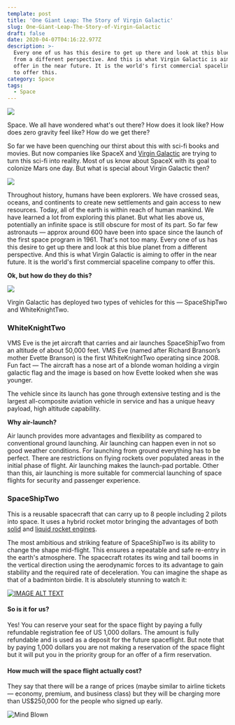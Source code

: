 ```yaml
---
template: post
title: 'One Giant Leap: The Story of Virgin Galactic'
slug: One-Giant-Leap-The-Story-of-Virgin-Galactic
draft: false
date: 2020-04-07T04:16:22.977Z
description: >-
  Every one of us has this desire to get up there and look at this blue planet
  from a different perspective. And this is what Virgin Galactic is aiming to
  offer in the near future. It is the world's first commercial spaceline company
  to offer this.
category: Space
tags:
  - Space
---
```

![](https://cdn-images-1.medium.com/max/1600/1*6WMceD2PpBPn39PjXIp5ew.jpeg)

Space. We all have wondered what's out there? How does it look like? How does zero gravity feel like? How do we get there?

So far we have been quenching our thirst about this with sci-fi books and movies. But now companies like SpaceX and [Virgin Galactic](https://www.virgingalactic.com/) are trying to turn this sci-fi into reality. Most of us know about SpaceX with its goal to colonize Mars one day. But what is special about Virgin Galactic then?

![](https://cdn-images-1.medium.com/max/1600/1*6KO1sZtjzNKAuDTp6FViXA.png)

Throughout history, humans have been explorers. We have crossed seas, oceans, and continents to create new settlements and gain access to new resources. Today, all of the earth is within reach of human mankind. We have learned a lot from exploring this planet. But what lies above us, potentially an infinite space is still obscure for most of its part. So far few astronauts — approx around 600 have been into space since the launch of the first space program in 1961. That's not too many. Every one of us has this desire to get up there and look at this blue planet from a different perspective. And this is what Virgin Galactic is aiming to offer in the near future. It is the world's first commercial spaceline company to offer this.

**Ok, but how do they do this?**

![](https://cdn-images-1.medium.com/max/1600/1*-v0aDrUHFazhnroItVGFeQ.jpeg)

Virgin Galactic has deployed two types of vehicles for this — SpaceShipTwo and WhiteKnightTwo.

### WhiteKnightTwo

VMS Eve is the jet aircraft that carries and air launches SpaceShipTwo from an altitude of about 50,000 feet. VMS Eve (named after Richard Branson’s mother Evette Branson) is the first WhiteKnightTwo operating since 2008. Fun fact — The aircraft has a nose art of a blonde woman holding a virgin galactic flag and the image is based on how Evette looked when she was younger.

The vehicle since its launch has gone through extensive testing and is the largest all-composite aviation vehicle in service and has a unique heavy payload, high altitude capability.

**Why air-launch?**

Air launch provides more advantages and flexibility as compared to conventional ground launching. Air launching can happen even in not so good weather conditions. For launching from ground everything has to be perfect. There are restrictions on flying rockets over populated areas in the initial phase of flight. Air launching makes the launch-pad portable. Other than this, air launching is more suitable for commercial launching of space flights for security and passenger experience.

### **SpaceShipTwo**

This is a reusable spacecraft that can carry up to 8 people including 2 pilots into space. It uses a hybrid rocket motor bringing the advantages of both [solid](https://www.grc.nasa.gov/WWW/K-12/airplane/srockth.html) and [liquid rocket engines](https://www.grc.nasa.gov/WWW/K-12/airplane/lrockth.html).

The most ambitious and striking feature of SpaceShipTwo is its ability to change the shape mid-flight. This ensures a repeatable and safe re-entry in the earth's atmosphere. The spacecraft rotates its wing and tail booms in the vertical direction using the aerodynamic forces to its advantage to gain stability and the required rate of deceleration. You can imagine the shape as that of a badminton birdie. It is absolutely stunning to watch it:

[![IMAGE ALT TEXT](http://img.youtube.com/vi/yOVh19cOpOc/0.jpg)](http://www.youtube.com/watch?v=yOVh19cOpOc "Elevating Unity - Episode 3: First Feather")

#### **So is it for us?**

Yes! You can reserve your seat for the space flight by paying a fully refundable registration fee of US 1,000 dollars. The amount is fully refundable and is used as a deposit for the future spaceflight. But note that by paying 1,000 dollars you are not making a reservation of the space flight but it will put you in the priority group for an offer of a firm reservation.

#### How much will the space flight actually cost?

They say that there will be a range of prices (maybe similar to airline tickets — economy, premium, and business class) but they will be charging more than US$250,000 for the people who signed up early.

![Mind Blown](https://media.giphy.com/media/26ufdipQqU2lhNA4g/giphy.gif)
